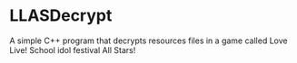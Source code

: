 # LLASDecrypt
A simple C++ program that decrypts resources files in a game called Love Live! School idol festival All Stars!

